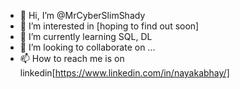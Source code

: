 - 👋 Hi, I’m @MrCyberSlimShady
- 👀 I’m interested in [hoping to find out soon]
- 🌱 I’m currently learning SQL, DL
- 💞️ I’m looking to collaborate on ...
- 📫 How to reach me is on linkedin[https://www.linkedin.com/in/nayakabhay/]

<!---
MrCyberSlimShady/MrCyberSlimShady is a ✨ special ✨ repository because its `README.md` (this file) appears on your GitHub profile.
You can click the Preview link to take a look at your changes.
--->
